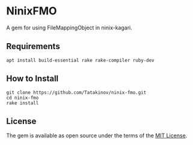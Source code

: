 # NinixFMO

A gem for using FileMappingObject in ninix-kagari.

## Requirements

```
apt install build-essential rake rake-compiler ruby-dev
```

## How to Install

```
git clone https://github.com/Tatakinov/ninix-fmo.git
cd ninix-fmo
rake install
```

## License

The gem is available as open source under the terms of the [MIT License](https://opensource.org/licenses/MIT).

